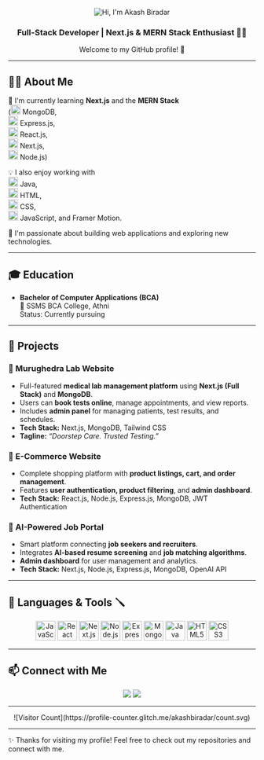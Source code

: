 <p align="center">
  <img src="https://img.shields.io/badge/Hi-I'm%20Akash%20Biradar-blue?style=for-the-badge&logo=github" alt="Hi, I'm Akash Biradar"/>
</p>

<h3 align="center">Full-Stack Developer | Next.js & MERN Stack Enthusiast 👨‍💻</h3>

<p align="center">Welcome to my GitHub profile! 🚀</p>

---

## 👨‍💻 About Me

🚀 I'm currently learning **Next.js** and the **MERN Stack**  
(<img src="https://cdn.jsdelivr.net/gh/devicons/devicon/icons/mongodb/mongodb-original.svg" alt="MongoDB" width="20" height="20"/> MongoDB,  
<img src="https://cdn.jsdelivr.net/gh/devicons/devicon/icons/express/express-original.svg" alt="Express.js" width="20" height="20"/> Express.js,  
<img src="https://cdn.jsdelivr.net/gh/devicons/devicon/icons/react/react-original.svg" alt="React" width="20" height="20"/> React.js,  
<img src="https://cdn.jsdelivr.net/gh/devicons/devicon/icons/nextjs/nextjs-original.svg" alt="Next.js" width="20" height="20"/> Next.js,  
<img src="https://cdn.jsdelivr.net/gh/devicons/devicon/icons/nodejs/nodejs-original.svg" alt="Node.js" width="20" height="20"/> Node.js)  

💡 I also enjoy working with  
<img src="https://cdn.jsdelivr.net/gh/devicons/devicon/icons/java/java-original.svg" alt="Java" width="20" height="20"/> Java,  
<img src="https://cdn.jsdelivr.net/gh/devicons/devicon/icons/html5/html5-original.svg" alt="HTML5" width="20" height="20"/> HTML,  
<img src="https://cdn.jsdelivr.net/gh/devicons/devicon/icons/css3/css3-original.svg" alt="CSS3" width="20" height="20"/> CSS,  
<img src="https://cdn.jsdelivr.net/gh/devicons/devicon/icons/javascript/javascript-original.svg" alt="JavaScript" width="20" height="20"/> JavaScript, and Framer Motion.  

🌱 I'm passionate about building web applications and exploring new technologies.

---

## 🎓 Education

- **Bachelor of Computer Applications (BCA)**  
  📍 SSMS BCA College, Athni  
  Status: Currently pursuing

---

## 🚀 Projects

### 🧪 Murughedra Lab Website
- Full-featured **medical lab management platform** using **Next.js (Full Stack)** and **MongoDB**.  
- Users can **book tests online**, manage appointments, and view reports.  
- Includes **admin panel** for managing patients, test results, and schedules.  
- **Tech Stack:** Next.js, MongoDB, Tailwind CSS  
- **Tagline:** *“Doorstep Care. Trusted Testing.”*

### 🛒 E-Commerce Website
- Complete shopping platform with **product listings, cart, and order management**.  
- Features **user authentication, product filtering**, and **admin dashboard**.  
- **Tech Stack:** React.js, Node.js, Express.js, MongoDB, JWT Authentication

### 🤖 AI-Powered Job Portal
- Smart platform connecting **job seekers and recruiters**.  
- Integrates **AI-based resume screening** and **job matching algorithms**.  
- **Admin dashboard** for user management and analytics.  
- **Tech Stack:** Next.js, Node.js, Express.js, MongoDB, OpenAI API

---

## 🌟 Languages & Tools 🪛

<p align="center">
  <img src="https://cdn.jsdelivr.net/gh/devicons/devicon/icons/javascript/javascript-original.svg" alt="JavaScript" width="40" height="40"/>
  <img src="https://cdn.jsdelivr.net/gh/devicons/devicon/icons/react/react-original.svg" alt="React" width="40" height="40"/>
  <img src="https://cdn.jsdelivr.net/gh/devicons/devicon/icons/nextjs/nextjs-original.svg" alt="Next.js" width="40" height="40"/>
  <img src="https://cdn.jsdelivr.net/gh/devicons/devicon/icons/nodejs/nodejs-original.svg" alt="Node.js" width="40" height="40"/>
  <img src="https://cdn.jsdelivr.net/gh/devicons/devicon/icons/express/express-original.svg" alt="Express.js" width="40" height="40"/>
  <img src="https://cdn.jsdelivr.net/gh/devicons/devicon/icons/mongodb/mongodb-original.svg" alt="MongoDB" width="40" height="40"/>
  <img src="https://cdn.jsdelivr.net/gh/devicons/devicon/icons/java/java-original.svg" alt="Java" width="40" height="40"/>
  <img src="https://cdn.jsdelivr.net/gh/devicons/devicon/icons/html5/html5-original.svg" alt="HTML5" width="40" height="40"/>
  <img src="https://cdn.jsdelivr.net/gh/devicons/devicon/icons/css3/css3-original.svg" alt="CSS3" width="40" height="40"/>
</p>

---

## 📫 Connect with Me

<p align="center">
  <a href="https://linkedin.com/in/akashbiradar"><img src="https://img.shields.io/badge/LinkedIn-blue?style=for-the-badge&logo=linkedin&logoColor=white"/></a>
  <a href="mailto:iamakashbiradar@gmail.com"><img src="https://img.shields.io/badge/Gmail-D14836?style=for-the-badge&logo=gmail&logoColor=white"/></a>
 
</p>

---

<p align="center">
  ![Visitor Count](https://profile-counter.glitch.me/akashbiradar/count.svg)
</p>

---

✨ Thanks for visiting my profile! Feel free to check out my repositories and connect with me.
